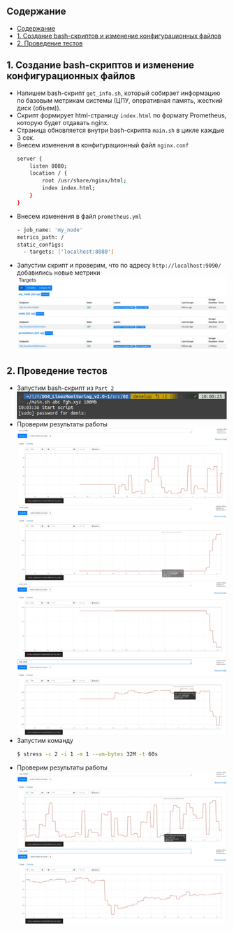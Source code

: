 ## Содержание

- [Содержание](#содержание)
- [1. Создание bash-скриптов и изменение конфигурационных файлов ](#1-создание-bash-скриптов-и-изменение-конфигурационных-файлов-)
- [2. Проведение тестов ](#2-проведение-тестов-)

## 1. Создание bash-скриптов и изменение конфигурационных файлов <br/>

* Напишем bash-скрипт `get_info.sh`, который собирает информацию по базовым метрикам системы (ЦПУ, оперативная память, жесткий диск (объем)). <br/>
* Скрипт формирует html-страницу `index.html` по формату Prometheus, которую будет отдавать nginx. <br/>
* Страница обновляется внутри bash-скрипта `main.sh` в цикле каждые 3 сек. <br/>
* Внесем изменения в конфигурационный файл `nginx.conf` <br/>
    ```sh
  server {
		listen 8080;
		location / {
			root /usr/share/nginx/html;
			index index.html;
		}
	}
    ```
* Внесем изменения в файл `prometheus.yml` <br/>
    ```sh
    - job_name: 'my_node'
    metrics_path: /
    static_configs:
      - targets: ['localhost:8080']
    ```
* Запустим скрипт и проверим, что по адресу `http://localhost:9090/` добавились новые метрики <br/>
    ![part_9](./screenshots/my_node.jpg)<br/>

## 2. Проведение тестов <br/>

* Запустим bash-скрипт из `Part 2`<br/>
    ![part_9](./screenshots/script_part_2.jpg)<br/>
* Проверим результаты работы
    ![part_9](./screenshots/cpu_usage_1.jpg)<br/>
    ![part_9](./screenshots/mem_used_1.jpg)<br/>
    ![part_9](./screenshots/mem_free_1.jpg)<br/>
    ![part_9](./screenshots/ram_used_1.jpg)<br/>
* Запустим команду
    ```sh
    $ stress -c 2 -i 1 -m 1 --vm-bytes 32M -t 60s
    ```
* Проверим результаты работы
    ![part_9](./screenshots/cpu_usage_2.jpg)<br/>
    ![part_9](./screenshots/ram_used_2.jpg)<br/>